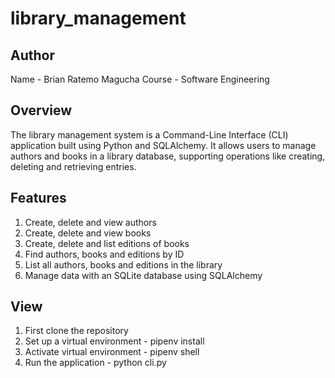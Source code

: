 # library_management
## Author
Name - Brian Ratemo Magucha
Course - Software Engineering
## Overview
The library management system is a Command-Line Interface (CLI) application built using Python and SQLAlchemy. It allows users to manage authors and books in a library database, supporting operations like creating, deleting and retrieving entries.
## Features
1. Create, delete and view authors
2. Create, delete and view books
3. Create, delete and list editions of books
4. Find authors, books and editions by ID
5. List all authors, books and editions in the library
6. Manage data with an SQLite database using SQLAlchemy
## View
1. First clone the repository
2. Set up a virtual environment - pipenv install
3. Activate virtual environment - pipenv shell
4. Run the application - python cli.py
